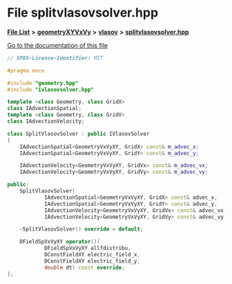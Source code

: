 

# File splitvlasovsolver.hpp

[**File List**](files.md) **>** [**geometryXYVxVy**](dir_e4674dab6493cf35bbeb1b23e7fbbddd.md) **>** [**vlasov**](dir_0a9688649b1824bbfb2c211b845ba732.md) **>** [**splitvlasovsolver.hpp**](geometryXYVxVy_2vlasov_2splitvlasovsolver_8hpp.md)

[Go to the documentation of this file](geometryXYVxVy_2vlasov_2splitvlasovsolver_8hpp.md)


```C++
// SPDX-License-Identifier: MIT

#pragma once

#include "geometry.hpp"
#include "ivlasovsolver.hpp"

template <class Geometry, class GridX>
class IAdvectionSpatial;
template <class Geometry, class GridV>
class IAdvectionVelocity;

class SplitVlasovSolver : public IVlasovSolver
{
    IAdvectionSpatial<GeometryVxVyXY, GridX> const& m_advec_x;
    IAdvectionSpatial<GeometryVxVyXY, GridY> const& m_advec_y;

    IAdvectionVelocity<GeometryVxVyXY, GridVx> const& m_advec_vx;
    IAdvectionVelocity<GeometryVxVyXY, GridVy> const& m_advec_vy;

public:
    SplitVlasovSolver(
            IAdvectionSpatial<GeometryVxVyXY, GridX> const& advec_x,
            IAdvectionSpatial<GeometryVxVyXY, GridY> const& advec_y,
            IAdvectionVelocity<GeometryVxVyXY, GridVx> const& advec_vx,
            IAdvectionVelocity<GeometryVxVyXY, GridVy> const& advec_vy);

    ~SplitVlasovSolver() override = default;

    DFieldSpVxVyXY operator()(
            DFieldSpVxVyXY allfdistribu,
            DConstFieldXY electric_field_x,
            DConstFieldXY electric_field_y,
            double dt) const override;
};
```


